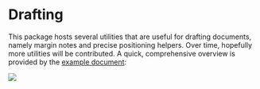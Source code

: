 # Drafting

This package hosts several utilities that are useful for drafting documents, namely margin notes and precise positioning
helpers. Over time, hopefully more utilities will be contributed. A quick, comprehensive overview is provided by the
[example document](https://github.com/ntjess/typst-drafting/blob/main/docs/main.pdf):

![](https://github.com/ntjess/typst-drafting/raw/main/docs/main.png)